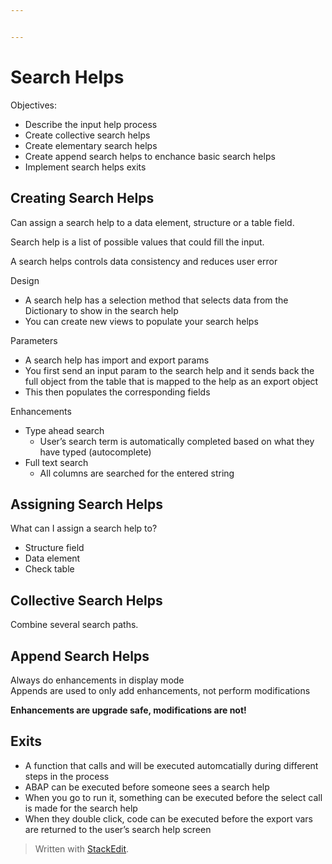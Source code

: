 ```yaml
---


---
```


<h1 id="search-helps">Search Helps</h1>
<p>Objectives:</p>
<ul>
<li>Describe the input help process</li>
<li>Create collective search helps</li>
<li>Create elementary search helps</li>
<li>Create append search helps to enchance basic search helps</li>
<li>Implement search helps exits</li>
</ul>
<h2 id="creating-search-helps">Creating Search Helps</h2>
<p>Can assign a search help to a data element, structure or a table field.</p>
<p>Search help is a list of possible values that could fill the input.</p>
<p>A search helps controls data consistency and reduces user error</p>
<p>Design</p>
<ul>
<li>A search help has a selection method that selects data from the Dictionary to show in the search help</li>
<li>You can create new views to populate your search helps</li>
</ul>
<p>Parameters</p>
<ul>
<li>A search help has import and export params</li>
<li>You first send an input param to the search help and it sends back the full object from the table that is mapped to the help as an export object</li>
<li>This then populates the corresponding fields</li>
</ul>
<p>Enhancements</p>
<ul>
<li>Type ahead search
<ul>
<li>User’s search term is automatically completed based on what they have typed (autocomplete)</li>
</ul>
</li>
<li>Full text search
<ul>
<li>All columns are searched for the entered string</li>
</ul>
</li>
</ul>
<h2 id="assigning-search-helps">Assigning Search Helps</h2>
<p>What can I assign a search help to?</p>
<ul>
<li>Structure field</li>
<li>Data element</li>
<li>Check table</li>
</ul>
<h2 id="collective-search-helps">Collective Search Helps</h2>
<p>Combine several search paths.</p>
<h2 id="append-search-helps">Append Search Helps</h2>
<p>Always do enhancements in display mode<br>
Appends are used to only add enhancements, not perform modifications</p>
<p><strong>Enhancements are upgrade safe, modifications are not!</strong></p>
<h2 id="exits">Exits</h2>
<ul>
<li>A function that calls and will be executed automcatially during different steps in the process</li>
<li>ABAP can be executed before someone sees a search help</li>
<li>When you go to run it, something can be executed before the select call is made for the search help</li>
<li>When they double click, code can be executed before the export vars are returned to the user’s search help screen</li>
</ul>
<blockquote>
<p>Written with <a href="https://stackedit.io/">StackEdit</a>.</p>
</blockquote>

